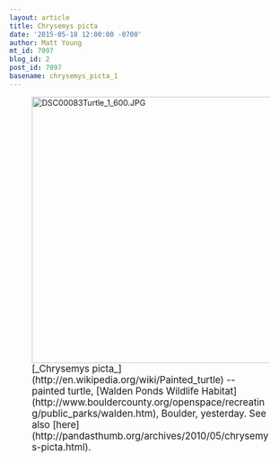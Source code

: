 ```yaml
---
layout: article
title: Chrysemys picta
date: '2015-05-18 12:00:00 -0700'
author: Matt Young
mt_id: 7097
blog_id: 2
post_id: 7097
basename: chrysemys_picta_1
---
```

<figure>
<img src="/PT/uploads/2015/DSC00083Turtle_1_600.JPG" alt="DSC00083Turtle_1_600.JPG" width="600" height="475" />
<figcaption markdown="span">
<big>[_Chrysemys picta_](http://en.wikipedia.org/wiki/Painted_turtle) -- painted turtle, [Walden Ponds Wildlife Habitat](http://www.bouldercounty.org/openspace/recreating/public_parks/walden.htm), Boulder, yesterday.  See also [here](http://pandasthumb.org/archives/2010/05/chrysemys-picta.html).</big>

</figcaption>
</figure>
